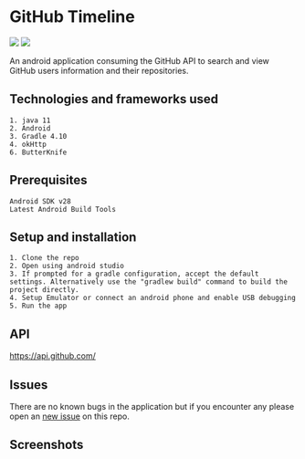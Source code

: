# GitHub Timeline

![](https://img.shields.io/badge/Android-project-brightgreen.svg)
![](https://img.shields.io/badge/Language-Java%20-orange.svg)

An android application consuming the GitHub API to search and view GitHub users information and their repositories.

 ## Technologies and frameworks used
    1. java 11
    2. Android
    3. Gradle 4.10
    4. okHttp
    6. ButterKnife

## Prerequisites
    Android SDK v28
    Latest Android Build Tools

## Setup and installation
    1. Clone the repo
    2. Open using android studio
    3. If prompted for a gradle configuration, accept the default settings. Alternatively use the "gradlew build" command to build the project directly.
    4. Setup Emulator or connect an android phone and enable USB debugging
    5. Run the app


## API
https://api.github.com/

## Issues
There are no known bugs in the application but if you encounter any please open an [new issue](https://github.com/blaiseAI/githubtimeline/issues/new) on this repo.

## Screenshots

